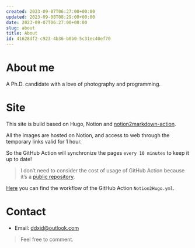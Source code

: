```yaml
---
created: 2023-09-07T06:27:00+00:00
updated: 2023-09-08T08:29:00+00:00
date: 2023-09-07T06:27:00+00:00
slug: about
title: About
id: 41628df2-c923-4b36-b0b0-5c31ec40ef70
---
```


# About me

A Ph.D. candidate with a love of photography and programming.

# Site

This site is build based on Hugo, Notion and [notion2markdown-action](https://github.com/marketplace/actions/notion2markdown-action).

All the images are hosted on Notion, and access to web through the temporary links valid for 1 hour.

So the GitHub Action will synchronize the pages `every 10 minutes` to keep it up to date!

> I don’t need to consider the cost of usage of GitHub Action because it’s a [public repository](https://github.com/Doradx/doradx.github.io).

[Here](https://github.com/Doradx/doradx.github.io/blob/main/.github/workflows/notion2hugo.yml) you can find the workflow of the GitHub Action `Notion2Hugo.yml`.

# Contact

- Email: ddxid@outlook.com

> Feel free to comment.
